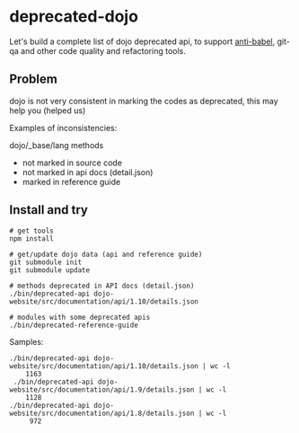# deprecated-dojo

Let's build a complete list of dojo deprecated api, to support [anti-babel](https://github.com/gratex/anti-babel), git-qa and other code quality and refactoring tools.

## Problem

dojo is not very consistent in marking the codes as deprecated, 
this may help you (helped us)

Examples of inconsistencies:

dojo/_base/lang methods 
- not marked in source code
- not marked in api docs (detail.json)
- marked in reference guide

## Install and try
	
	# get tools
	npm install

	# get/update dojo data (api and reference guide)
	git submodule init
	git submodule update

	# methods deprecated in API docs (detail.json)
	./bin/deprecated-api dojo-website/src/documentation/api/1.10/details.json

	# modules with some deprecated apis
	./bin/deprecated-reference-guide

Samples:

	./bin/deprecated-api dojo-website/src/documentation/api/1.10/details.json | wc -l
	    1163
	 ./bin/deprecated-api dojo-website/src/documentation/api/1.9/details.json | wc -l
	    1128
	./bin/deprecated-api dojo-website/src/documentation/api/1.8/details.json | wc -l
	     972	



